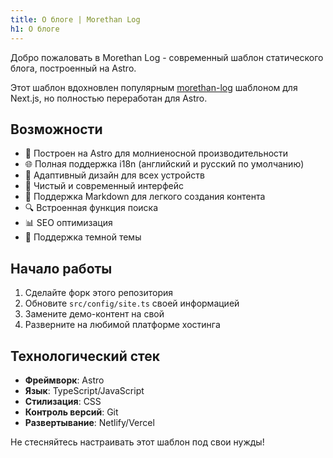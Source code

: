 ```yaml
---
title: О блоге | Morethan Log
h1: О блоге
---
```

Добро пожаловать в Morethan Log - современный шаблон статического блога, построенный на Astro.

Этот шаблон вдохновлен популярным [morethan-log](https://github.com/morethanmin/morethan-log) шаблоном для Next.js, но полностью переработан для Astro.

## Возможности

- 🚀 Построен на Astro для молниеносной производительности
- 🌐 Полная поддержка i18n (английский и русский по умолчанию)
- 📱 Адаптивный дизайн для всех устройств
- 🎨 Чистый и современный интерфейс
- 📝 Поддержка Markdown для легкого создания контента
- 🔍 Встроенная функция поиска
- 📊 SEO оптимизация
- 🌙 Поддержка темной темы

## Начало работы

1. Сделайте форк этого репозитория
2. Обновите `src/config/site.ts` своей информацией
3. Замените демо-контент на свой
4. Разверните на любимой платформе хостинга

## Технологический стек

- **Фреймворк**: Astro
- **Язык**: TypeScript/JavaScript
- **Стилизация**: CSS
- **Контроль версий**: Git
- **Развертывание**: Netlify/Vercel

Не стесняйтесь настраивать этот шаблон под свои нужды!

